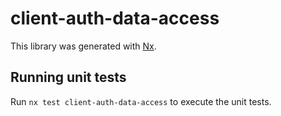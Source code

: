 # client-auth-data-access

This library was generated with [Nx](https://nx.dev).

## Running unit tests

Run `nx test client-auth-data-access` to execute the unit tests.
